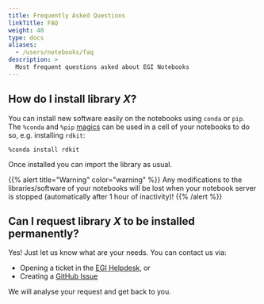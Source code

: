 ```yaml
---
title: Frequently Asked Questions
linkTitle: FAQ
weight: 40
type: docs
aliases:
  - /users/notebooks/faq
description: >
  Most frequent questions asked about EGI Notebooks
---
```


## How do I install library _X_?

You can install new software easily on the notebooks using `conda` or `pip`. The
`%conda` and `%pip`
[magics](https://ipython.readthedocs.io/en/stable/interactive/magics.html#magic-conda)
can be used in a cell of your notebooks to do so, e.g. installing `rdkit`:

```{.pycon}
%conda install rdkit
```

Once installed you can import the library as usual.

{{% alert title="Warning" color="warning" %}} Any modifications to the
libraries/software of your notebooks will be lost when your notebook server is
stopped (automatically after 1 hour of inactivity)! {{% /alert %}}

## Can I request library _X_ to be installed permanently?

Yes! Just let us know what are your needs. You can contact us via:

- Opening a ticket in the [EGI Helpdesk](https://helpdesk.ggus.eu), or
- Creating a [GitHub Issue](https://github.com/EGI-Federation/notebooks/issues)

We will analyse your request and get back to you.
